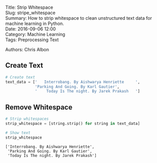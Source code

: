 Title: Strip Whitespace  
Slug: stripe_whitespace  
Summary: How to strip whitespace to clean unstructured text data for machine learning in Python.   
Date: 2016-09-06 12:00  
Category: Machine Learning  
Tags: Preprocessing Text
  
Authors: Chris Albon

## Create Text


```python
# Create text
text_data = ['   Interrobang. By Aishwarya Henriette     ',
             'Parking And Going. By Karl Gautier',
             '    Today Is The night. By Jarek Prakash   ']
```

## Remove Whitespace


```python
# Strip whitespaces
strip_whitespace = [string.strip() for string in text_data]

# Show text
strip_whitespace
```




    ['Interrobang. By Aishwarya Henriette',
     'Parking And Going. By Karl Gautier',
     'Today Is The night. By Jarek Prakash']


